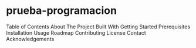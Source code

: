 # prueba-programacion
Table of Contents
About The Project
Built With
Getting Started
Prerequisites
Installation
Usage
Roadmap
Contributing
License
Contact
Acknowledgements
